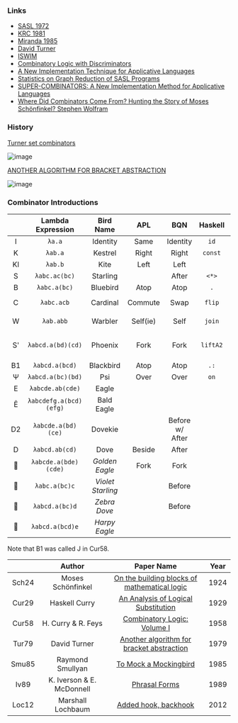 ### Links

* [SASL 1972](https://en.wikipedia.org/wiki/SASL_(programming_language))
* [KRC 1981](https://en.wikipedia.org/wiki/Kent_Recursive_Calculator)
* [Miranda 1985](https://en.wikipedia.org/wiki/Miranda_(programming_language))
* [David Turner](https://en.wikipedia.org/wiki/David_Turner_(computer_scientist))
* [ISWIM](https://en.wikipedia.org/wiki/ISWIM)
* [Combinatory Logic with Discriminators](https://www.jstor.org/stable/2270850)
* [A New Implementation Technique for Applicative Languages ](https://courses.grainger.illinois.edu/cs421/sp2011/project/turner-implementation.pdf)
* [Statistics on Graph Reduction of SASL Programs](https://citeseerx.ist.psu.edu/viewdoc/download?doi=10.1.1.571.3523&rep=rep1&type=pdf)
* [SUPER-COMBINATORS: A New Implementation Method for Applicative Languages](https://dl.acm.org/doi/pdf/10.1145/800068.802129?casa_token=TpXImM-x7sIAAAAA:reXCWOfHMcGzQXYPdQqZp192it7GndrNB7fsH_uhQmdPv5e8pMWt94N4-SWLSR_DRkWNDIsSNi9ASw)
* [Where Did Combinators Come From? Hunting the Story of Moses Schönfinkel? Stephen Wolfram](https://arxiv.org/pdf/2108.08707.pdf)

### History

[Turner set combinators](https://everything2.com/title/Turner+set+combinators) 

![image](https://user-images.githubusercontent.com/36027403/158038287-9fb3ce1f-1597-4de2-86ca-ae6b4a52c3d4.png)

[ANOTHER ALGORITHM FOR BRACKET ABSTRACTION](https://www.cambridge.org/core/journals/journal-of-symbolic-logic/article/abs/another-algorithm-for-bracket-abstraction/E307B9FC7178599CE1BEAF0B3388A983)

![image](https://user-images.githubusercontent.com/36027403/158038779-4676ce9a-e7e4-4b67-8ba5-3210e944164e.png)

### Combinator Introductions

||Lambda Expression|Bird Name|APL|BQN|Haskell|Other|Introduced|
|:-:|:-:|:-:|:-:|:-:|:-:|:-:|:-:|
|I|`λa.a`|Identity|Same|Identity|`id`||Sch24|
|K|`λab.a`|Kestrel|Right|Right|`const`||Sch24|
|KI|`λab.b`|Kite|Left|Left||||
|S|`λabc.ac(bc)`|Starling||After|`<*>`|Hook (J)|Sch24|
|B|`λabc.a(bc)`|Bluebird|Atop|Atop|`.`||Cur29|
|C|`λabc.acb`|Cardinal|Commute|Swap|`flip`|`SWAP` (FORTH)|Cur29|
|W|`λab.abb`|Warbler|Self(ie)|Self|`join`|`DUP` (FORTH)|Cur29|
|S'|`λabcd.a(bd)(cd)`|Phoenix|Fork|Fork|`liftA2`|Infix Notation (FP)|Tur79|
|B1|`λabcd.a(bcd)`|Blackbird|Atop|Atop|`.:`||Cur58|
|Ψ|`λabcd.a(bc)(bd)`|Psi|Over|Over|`on`||Cur58|
|E|`λabcde.ab(cde)`|Eagle|||||Smu85|
|Ê|`λabcdefg.a(bcd)(efg)`|Bald Eagle|||||Smu85|
|D2|`λabcde.a(bd)(ce)`|Dovekie||Before w/ After|||Smu85|
|D|`λabcd.ab(cd)`|Dove|Beside|After|||Smu85|
|🚫|`λabcde.a(bde)(cde)`|_Golden Eagle_|Fork|Fork|||Iv89|
|🚫|`λabc.a(bc)c`|_Violet Starling_||Before||backHook (I)|Loc12|
|🚫|`λabcd.a(bc)d`|_Zebra Dove_||Before||||
|🚫|`λabcd.a(bcd)e`|_Harpy Eagle_||||||

Note that B1 was called J in Cur58.

||Author|Paper Name|Year|
|:-:|:-:|:-:|:-:|
|Sch24|Moses Schönfinkel|[On the building blocks of mathematical logic](https://link.springer.com/article/10.1007/BF01448013)|1924|
|Cur29|Haskell Curry|[An Analysis of Logical Substitution](https://www.jstor.org/stable/2370728)|1929|
|Cur58|H. Curry & R. Feys|[Combinatory Logic: Volume I](https://www.amazon.com/Combinatory-Logic-Studies-Foundations-Mathematics/dp/B001FVK0AS)|1958|
|Tur79|David Turner|[Another algorithm for bracket abstraction](https://www.cambridge.org/core/journals/journal-of-symbolic-logic/article/abs/another-algorithm-for-bracket-abstraction/E307B9FC7178599CE1BEAF0B3388A983)|1979|
|Smu85|Raymond Smullyan|[To Mock a Mockingbird](https://books.google.ca/books?id=wklinRKAIgQC&dq)|1985|
|Iv89|K. Iverson & E. McDonnell|[Phrasal Forms](https://www.jsoftware.com/papers/fork1.htm)|1989|
|Loc12|Marshall Lochbaum|[Added hook, backhook](https://github.com/mlochbaum/ILanguage/commit/e3215a658b2315ded6b859229bcd4a90de780a83)|2012|
